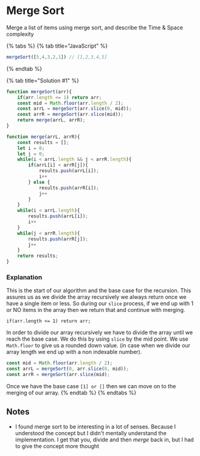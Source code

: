 # Merge Sort

Merge a list of items using merge sort, and describe the Time & Space complexity

{% tabs %}
{% tab title="JavaScript" %}
```javascript
mergeSort([5,4,3,2,1]) // [1,2,3,4,5]
```
{% endtab %}

{% tab title="Solution \#1" %}
```javascript
function mergeSort(arr){
    if(arr.length <= 1) return arr;
    const mid = Math.floor(arr.length / 2);
    const arrL = mergeSort(arr.slice(0, mid));
    const arrR = mergeSort(arr.slice(mid));
    return merge(arrL, arrR);
}

function merge(arrL, arrR){
    const results = [];
    let i = 0;
    let j = 0;
    while(i < arrL.length && j < arrR.length){
        if(arrL[i] < arrR[j]){
            results.push(arrL[i]);
            i++
        } else {
            results.push(arrR[i]);
            j++
        }
    }
    while(i < arrL.length){
        results.push(arrL[i]);
        i++
    }
    while(j < arrR.length){
        results.push(arrR[j]);
        j++
    }
    return results;
}
```

### Explanation

This is the start of our algorithm and the base case for the recursion. This assures us as we divide the array recursively we always return once we have a single item or less. So during our `slice` process, if we end up with 1 or NO items in the array then we return that and continue with merging.

```text
if(arr.length <= 1) return arr;
```

In order to divide our array recursively we have to divide the array until we reach the base case. We do this by using `slice` by the mid point. We use `Math.floor` to give us a rounded down value. \(in case when we divide our array length we end up with a non indexable number\).

```javascript
const mid = Math.floor(arr.length / 2);
const arrL = mergeSort(0, arr.slice(0, mid));
const arrR = mergeSort(arr.slice(mid);
```

Once we have the base case `[1] or []` then we can move on to the merging of our array.
{% endtab %}
{% endtabs %}

## Notes

* I found merge sort to be interesting in a lot of senses. Because I understood the concept but I didn't mentally understand the implementation. I get that you, divide and then _merge_ back in, but I had to give the concept more thought


